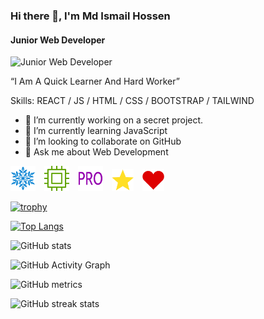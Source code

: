 ### Hi there 👋, I'm Md Ismail Hossen
#### Junior Web Developer
![Junior Web Developer](https://scontent.fcgp3-1.fna.fbcdn.net/v/t39.30808-6/300625311_1780478058968455_504491490760447856_n.jpg?stp=dst-jpg_p180x540&_nc_cat=104&ccb=1-7&_nc_sid=730e14&_nc_eui2=AeH1G_2oGCmr1JP0XCFMFyikVxnMhaPH6VxXGcyFo8fpXBdSSFjDGoHeB8tBewZaC-jpxxGcvA9tmK9f0oEXssZ8&_nc_ohc=ZqA80ZdEsWoAX_ycgGD&_nc_ht=scontent.fcgp3-1.fna&oh=00_AT-QU5i4MTBawQ4BnlasC69J2Z055ode8dI0LeYwXMojAg&oe=6305AAF4)

“I Am A Quick Learner And Hard Worker”

Skills: REACT / JS / HTML / CSS / BOOTSTRAP / TAILWIND

- 🔭 I’m currently working on a secret project. 
- 🌱 I’m currently learning JavaScript 
- 👯 I’m looking to collaborate on GitHub 
- 💬 Ask me about Web Development 




<a href='https://archiveprogram.github.com/'><img src='https://raw.githubusercontent.com/acervenky/animated-github-badges/master/assets/acbadge.gif' width='40' height='40'></a> <a href='https://docs.github.com/en/developers'><img src='https://raw.githubusercontent.com/acervenky/animated-github-badges/master/assets/devbadge.gif' width='40' height='40'></a> <a href='https://github.com/pricing'><img src='https://raw.githubusercontent.com/acervenky/animated-github-badges/master/assets/pro.gif' width='40' height='40'></a> <a href='https://stars.github.com/'><img src='https://raw.githubusercontent.com/acervenky/animated-github-badges/master/assets/starbadge.gif' width='35' height='35'></a> <a href='https://docs.github.com/en/github/supporting-the-open-source-community-with-github-sponsors'><img src='https://raw.githubusercontent.com/acervenky/animated-github-badges/master/assets/sponsorbadge.gif' width='35' height='35'></a> 

[![trophy](https://github-profile-trophy.vercel.app/?username=bd-dev-ismail)](https://github.com/ryo-ma/github-profile-trophy)

[![Top Langs](https://github-readme-stats.vercel.app/api/top-langs/?username=bd-dev-ismail)](https://github.com/anuraghazra/github-readme-stats)

![GitHub stats](https://github-readme-stats.vercel.app/api?username=bd-dev-ismail&show_icons=true)  

![GitHub Activity Graph](https://activity-graph.herokuapp.com/graph?username=bd-dev-ismail)  

![GitHub metrics](https://metrics.lecoq.io/bd-dev-ismail)  

![GitHub streak stats](https://github-readme-streak-stats.herokuapp.com/?user=bd-dev-ismail)  

